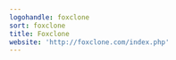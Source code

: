 ```yaml
---
logohandle: foxclone
sort: foxclone
title: Foxclone
website: 'http://foxclone.com/index.php'
---
```

